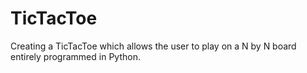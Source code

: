 # TicTacToe
Creating a TicTacToe which allows the user to play on a N by N board entirely programmed in Python.
